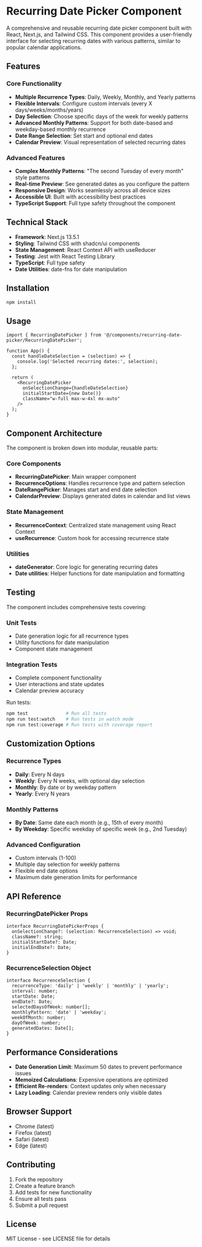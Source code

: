 # Recurring Date Picker Component

A comprehensive and reusable recurring date picker component built with React, Next.js, and Tailwind CSS. This component provides a user-friendly interface for selecting recurring dates with various patterns, similar to popular calendar applications.

## Features

### Core Functionality
- **Multiple Recurrence Types**: Daily, Weekly, Monthly, and Yearly patterns
- **Flexible Intervals**: Configure custom intervals (every X days/weeks/months/years)
- **Day Selection**: Choose specific days of the week for weekly patterns
- **Advanced Monthly Patterns**: Support for both date-based and weekday-based monthly recurrence
- **Date Range Selection**: Set start and optional end dates
- **Calendar Preview**: Visual representation of selected recurring dates

### Advanced Features
- **Complex Monthly Patterns**: "The second Tuesday of every month" style patterns
- **Real-time Preview**: See generated dates as you configure the pattern
- **Responsive Design**: Works seamlessly across all device sizes
- **Accessible UI**: Built with accessibility best practices
- **TypeScript Support**: Full type safety throughout the component

## Technical Stack

- **Framework**: Next.js 13.5.1
- **Styling**: Tailwind CSS with shadcn/ui components
- **State Management**: React Context API with useReducer
- **Testing**: Jest with React Testing Library
- **TypeScript**: Full type safety
- **Date Utilities**: date-fns for date manipulation

## Installation

```bash
npm install
```

## Usage

```tsx
import { RecurringDatePicker } from '@/components/recurring-date-picker/RecurringDatePicker';

function App() {
  const handleDateSelection = (selection) => {
    console.log('Selected recurring dates:', selection);
  };

  return (
    <RecurringDatePicker
      onSelectionChange={handleDateSelection}
      initialStartDate={new Date()}
      className="w-full max-w-4xl mx-auto"
    />
  );
}
```

## Component Architecture

The component is broken down into modular, reusable parts:

### Core Components
- **RecurringDatePicker**: Main wrapper component
- **RecurrenceOptions**: Handles recurrence type and pattern selection
- **DateRangePicker**: Manages start and end date selection
- **CalendarPreview**: Displays generated dates in calendar and list views

### State Management
- **RecurrenceContext**: Centralized state management using React Context
- **useRecurrence**: Custom hook for accessing recurrence state

### Utilities
- **dateGenerator**: Core logic for generating recurring dates
- **Date utilities**: Helper functions for date manipulation and formatting

## Testing

The component includes comprehensive tests covering:

### Unit Tests
- Date generation logic for all recurrence types
- Utility functions for date manipulation
- Component state management

### Integration Tests
- Complete component functionality
- User interactions and state updates
- Calendar preview accuracy

Run tests:
```bash
npm test              # Run all tests
npm run test:watch    # Run tests in watch mode
npm run test:coverage # Run tests with coverage report
```

## Customization Options

### Recurrence Types
- **Daily**: Every N days
- **Weekly**: Every N weeks, with optional day selection
- **Monthly**: By date or by weekday pattern
- **Yearly**: Every N years

### Monthly Patterns
- **By Date**: Same date each month (e.g., 15th of every month)
- **By Weekday**: Specific weekday of specific week (e.g., 2nd Tuesday)

### Advanced Configuration
- Custom intervals (1-100)
- Multiple day selection for weekly patterns
- Flexible end date options
- Maximum date generation limits for performance

## API Reference

### RecurringDatePicker Props
```tsx
interface RecurringDatePickerProps {
  onSelectionChange?: (selection: RecurrenceSelection) => void;
  className?: string;
  initialStartDate?: Date;
  initialEndDate?: Date;
}
```

### RecurrenceSelection Object
```tsx
interface RecurrenceSelection {
  recurrenceType: 'daily' | 'weekly' | 'monthly' | 'yearly';
  interval: number;
  startDate: Date;
  endDate?: Date;
  selectedDaysOfWeek: number[];
  monthlyPattern: 'date' | 'weekday';
  weekOfMonth: number;
  dayOfWeek: number;
  generatedDates: Date[];
}
```

## Performance Considerations

- **Date Generation Limit**: Maximum 50 dates to prevent performance issues
- **Memoized Calculations**: Expensive operations are optimized
- **Efficient Re-renders**: Context updates only when necessary
- **Lazy Loading**: Calendar preview renders only visible dates

## Browser Support

- Chrome (latest)
- Firefox (latest)
- Safari (latest)
- Edge (latest)

## Contributing

1. Fork the repository
2. Create a feature branch
3. Add tests for new functionality
4. Ensure all tests pass
5. Submit a pull request

## License

MIT License - see LICENSE file for details